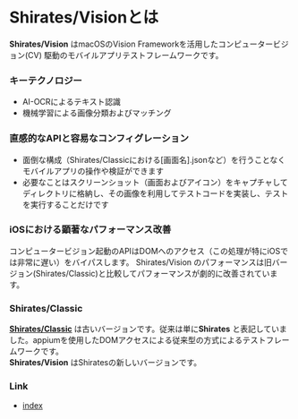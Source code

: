 # Shirates/Visionとは

**Shirates/Vision** はmacOSのVision Frameworkを活用したコンピュータービジョン(CV)
駆動のモバイルアプリテストフレームワークです。<br>

### キーテクノロジー

- AI-OCRによるテキスト認識
- 機械学習による画像分類およびマッチング

### **直感的なAPIと容易なコンフィグレーション**<br>

- 面倒な構成（Shirates/Classicにおける[画面名].jsonなど）を行うことなくモバイルアプリの操作や検証ができます
- 必要なことはスクリーンショット（画面およびアイコン）をキャプチャしてディレクトリに格納し、その画像を利用してテストコードを実装し、テストを実行することだけです

### iOSにおける顕著なパフォーマンス改善<br>

コンピュータービジョン起動のAPIはDOMへのアクセス（この処理が特にiOSでは非常に遅い）をバイパスします。 Shirates/Vision
のパフォーマンスは旧バージョン(Shirates/Classic)と比較してパフォーマンスが劇的に改善されています。

### Shirates/Classic

[**Shirates/Classic**](classic/index.md) は古いバージョンです。従来は単に**Shirates**
と表記していました。appiumを使用したDOMアクセスによる従来型の方式によるテストフレームワークです。<br>
**Shirates/Vision** はShiratesの新しいバージョンです。<br>

### Link

- [index](../index_ja.md)